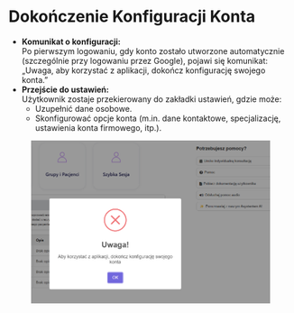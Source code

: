 # Dokończenie Konfiguracji Konta

* **Komunikat o konfiguracji:**\
  Po pierwszym logowaniu, gdy konto zostało utworzone automatycznie (szczególnie przy logowaniu przez Google), pojawi się komunikat: „Uwaga, aby korzystać z aplikacji, dokończ konfigurację swojego konta.”
* **Przejście do ustawień:**\
  Użytkownik zostaje przekierowany do zakładki ustawień, gdzie może:
  * Uzupełnić dane osobowe.
  * Skonfigurować opcje konta (m.in. dane kontaktowe, specjalizację, ustawienia konta firmowego, itp.).

<figure><img src="../.gitbook/assets/image (5).png" alt=""><figcaption></figcaption></figure>
